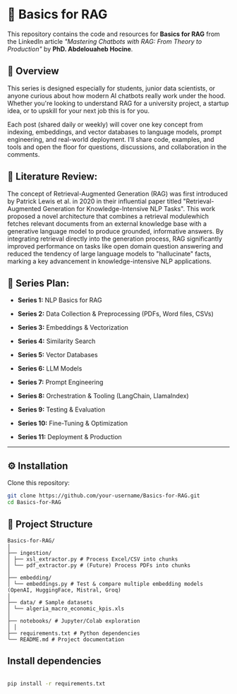 # 🧠 Basics for RAG

This repository contains the code and resources for **Basics for RAG** from the LinkedIn article *"Mastering Chatbots with RAG: From Theory to Production"* by **PhD. Abdelouaheb Hocine**.

## 📖 Overview
This series is designed especially for students, junior data scientists, or anyone curious about how modern AI chatbots really work under the hood. Whether you're looking to understand RAG for a university project, a startup idea, or to upskill for your next job this is for you.

Each post (shared daily or weekly) will cover one key concept from indexing, embeddings, and vector databases to language models, prompt engineering, and real-world deployment. I’ll share code, examples, and tools and open the floor for questions, discussions, and collaboration in the comments.

## 📖 Literature Review: 

The concept of Retrieval-Augmented Generation (RAG) was first introduced by Patrick Lewis et al. in 2020 in their influential paper titled "Retrieval-Augmented Generation for Knowledge-Intensive NLP Tasks". This work proposed a novel architecture that combines a retrieval modulewhich fetches relevant documents from an external knowledge base with a generative language model to produce grounded, informative answers. By integrating retrieval directly into the generation process, RAG significantly improved performance on tasks like open domain question answering and reduced the tendency of large language models to "hallucinate" facts, marking a key advancement in knowledge-intensive NLP applications.

## 📖 Series Plan:

- **Series 1:** NLP Basics for RAG

- **Series 2:** Data Collection & Preprocessing (PDFs, Word files, CSVs)

- **Series 3:** Embeddings & Vectorization

- **Series 4:** Similarity Search

- **Series 5:** Vector Databases

- **Series 6:** LLM Models

- **Series 7:** Prompt Engineering

- **Series 8:** Orchestration & Tooling (LangChain, LlamaIndex)

- **Series 9:** Testing & Evaluation

- **Series 10:** Fine-Tuning & Optimization

- **Series 11:** Deployment & Production
---

## ⚙️ Installation

Clone this repository:

```bash
git clone https://github.com/your-username/Basics-for-RAG.git
cd Basics-for-RAG

```
## 📂 Project Structure

```
Basics-for-RAG/
│
├── ingestion/
│ ├── xsl_extractor.py # Process Excel/CSV into chunks
│ └── pdf_extractor.py # (Future) Process PDFs into chunks
│
├── embedding/
│ └── embeddings.py # Test & compare multiple embedding models (OpenAI, HuggingFace, Mistral, Groq)
│
├── data/ # Sample datasets
│ └── algeria_macro_economic_kpis.xls
│
├── notebooks/ # Jupyter/Colab exploration
│ │
├── requirements.txt # Python dependencies
└── README.md # Project documentation
```
## Install dependencies

```bash

pip install -r requirements.txt
```
